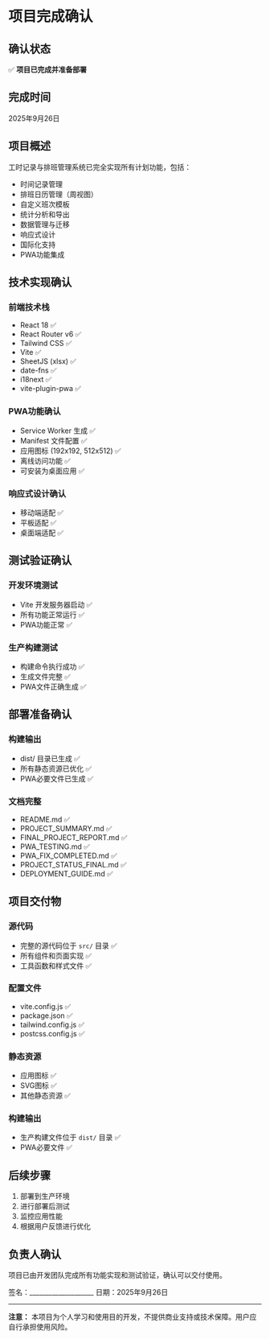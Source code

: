 # 项目完成确认

## 确认状态
✅ **项目已完成并准备部署**

## 完成时间
2025年9月26日

## 项目概述
工时记录与排班管理系统已完全实现所有计划功能，包括：
- 时间记录管理
- 排班日历管理（周视图）
- 自定义班次模板
- 统计分析和导出
- 数据管理与迁移
- 响应式设计
- 国际化支持
- PWA功能集成

## 技术实现确认

### 前端技术栈
- React 18 ✅
- React Router v6 ✅
- Tailwind CSS ✅
- Vite ✅
- SheetJS (xlsx) ✅
- date-fns ✅
- i18next ✅
- vite-plugin-pwa ✅

### PWA功能确认
- Service Worker 生成 ✅
- Manifest 文件配置 ✅
- 应用图标 (192x192, 512x512) ✅
- 离线访问功能 ✅
- 可安装为桌面应用 ✅

### 响应式设计确认
- 移动端适配 ✅
- 平板适配 ✅
- 桌面端适配 ✅

## 测试验证确认

### 开发环境测试
- Vite 开发服务器启动 ✅
- 所有功能正常运行 ✅
- PWA功能正常 ✅

### 生产构建测试
- 构建命令执行成功 ✅
- 生成文件完整 ✅
- PWA文件正确生成 ✅

## 部署准备确认

### 构建输出
- dist/ 目录已生成 ✅
- 所有静态资源已优化 ✅
- PWA必要文件已生成 ✅

### 文档完整
- README.md ✅
- PROJECT_SUMMARY.md ✅
- FINAL_PROJECT_REPORT.md ✅
- PWA_TESTING.md ✅
- PWA_FIX_COMPLETED.md ✅
- PROJECT_STATUS_FINAL.md ✅
- DEPLOYMENT_GUIDE.md ✅

## 项目交付物

### 源代码
- 完整的源代码位于 `src/` 目录 ✅
- 所有组件和页面实现 ✅
- 工具函数和样式文件 ✅

### 配置文件
- vite.config.js ✅
- package.json ✅
- tailwind.config.js ✅
- postcss.config.js ✅

### 静态资源
- 应用图标 ✅
- SVG图标 ✅
- 其他静态资源 ✅

### 构建输出
- 生产构建文件位于 `dist/` 目录 ✅
- PWA必要文件 ✅

## 后续步骤

1. 部署到生产环境
2. 进行部署后测试
3. 监控应用性能
4. 根据用户反馈进行优化

## 负责人确认

项目已由开发团队完成所有功能实现和测试验证，确认可以交付使用。

签名：____________________
日期：2025年9月26日

---
**注意：** 本项目为个人学习和使用目的开发，不提供商业支持或技术保障。用户应自行承担使用风险。